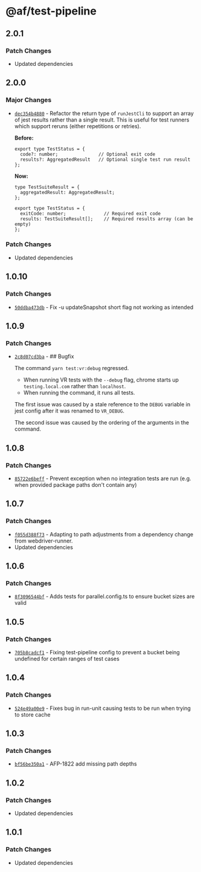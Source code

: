 # @af/test-pipeline

## 2.0.1

### Patch Changes

- Updated dependencies

## 2.0.0

### Major Changes

- [`dec354b4880`](https://bitbucket.org/atlassian/atlassian-frontend/commits/dec354b4880) - Refactor the return type of `runJestCli` to support an array of jest results rather than a single result. This is useful for test runners which support reruns (either repetitions or retries).

  **Before:**

  ```
  export type TestStatus = {
  	code?: number;               // Optional exit code
  	results?: AggregatedResult   // Optional single test run result
  };
  ```

  **Now:**

  ```
  type TestSuiteResult = {
    aggregatedResult: AggregatedResult;
  };

  export type TestStatus = {
    exitCode: number;              // Required exit code
    results: TestSuiteResult[];    // Required results array (can be empty)
  };
  ```

### Patch Changes

- Updated dependencies

## 1.0.10

### Patch Changes

- [`50ddba473db`](https://bitbucket.org/atlassian/atlassian-frontend/commits/50ddba473db) - Fix -u updateSnapshot short flag not working as intended

## 1.0.9

### Patch Changes

- [`2c8d07cd3ba`](https://bitbucket.org/atlassian/atlassian-frontend/commits/2c8d07cd3ba) - ## Bugfix

  The command `yarn test:vr:debug` regressed.

  - When running VR tests with the `--debug` flag, chrome starts up `testing.local.com` rather than `localhost`.
  - When running the command, it runs all tests.

  The first issue was caused by a stale reference to the `DEBUG` variable in jest config after it was renamed to `VR_DEBUG`.

  The second issue was caused by the ordering of the arguments in the command.

## 1.0.8

### Patch Changes

- [`85722e6beff`](https://bitbucket.org/atlassian/atlassian-frontend/commits/85722e6beff) - Prevent exception when no integration tests are run (e.g. when provided package paths don't contain any)

## 1.0.7

### Patch Changes

- [`f055d388f73`](https://bitbucket.org/atlassian/atlassian-frontend/commits/f055d388f73) - Adapting to path adjustments from a dependency change from webdriver-runner.
- Updated dependencies

## 1.0.6

### Patch Changes

- [`8f3096544bf`](https://bitbucket.org/atlassian/atlassian-frontend/commits/8f3096544bf) - Adds tests for parallel.config.ts to ensure bucket sizes are valid

## 1.0.5

### Patch Changes

- [`705b8cadcf1`](https://bitbucket.org/atlassian/atlassian-frontend/commits/705b8cadcf1) - Fixing test-pipeline config to prevent a bucket being undefined for certain ranges of test cases

## 1.0.4

### Patch Changes

- [`524e49a00e9`](https://bitbucket.org/atlassian/atlassian-frontend/commits/524e49a00e9) - Fixes bug in run-unit causing tests to be run when trying to store cache

## 1.0.3

### Patch Changes

- [`bf56be350a1`](https://bitbucket.org/atlassian/atlassian-frontend/commits/bf56be350a1) - AFP-1822 add missing path depths

## 1.0.2

### Patch Changes

- Updated dependencies

## 1.0.1

### Patch Changes

- Updated dependencies
